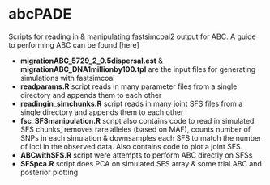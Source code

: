 # abcPADE
Scripts for reading in & manipulating fastsimcoal2 output for ABC. A guide to performing ABC can be found [here]

- **migrationABC_5729_2_0.5dispersal.est** & **migrationABC_DNA1millionby100.tpl** are the input files for generating simulations with fastsimcoal
- **readparams.R** script reads in many parameter files from a single directory and appends them to each other
- **readingin_simchunks.R** script reads in many joint SFS files from a single directory and appends them to each other
- **fsc_SFSmanipulation.R** script also contains code to read in simulated SFS chunks, removes rare alleles (based on MAF), counts number of SNPs in each simulation & downsamples each SFS to match the number of loci in the observed data. Also contains code to plot a joint SFS.
- **ABCwithSFS.R** script were attempts to perform ABC directly on SFSs
- **SFSpca.R** script does PCA on simulated SFS array & some trial ABC and posterior plotting
